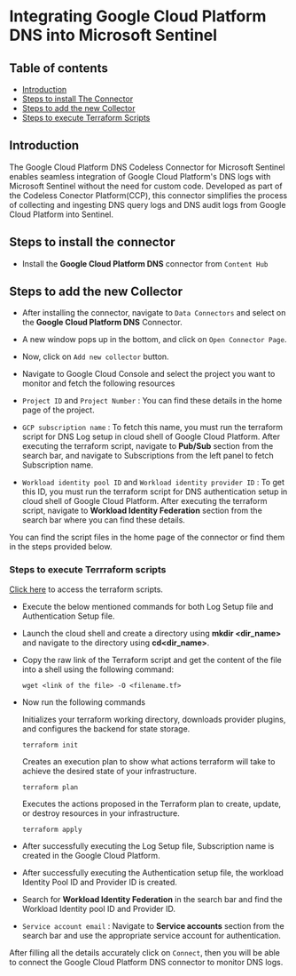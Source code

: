 # Integrating Google Cloud Platform DNS into Microsoft Sentinel
## Table of contents
- [Introduction](#intro)
- [Steps to install The Connector](#step1)
- [Steps to add the new Collector](#step2)
- [Steps to execute Terraform Scripts](#terraform)


<a name="intro">

## Introduction
The Google Cloud Platform DNS Codeless Connector for Microsoft Sentinel enables seamless integration of Google Cloud Platform's DNS logs with Microsoft Sentinel without the need for custom code. Developed as part of the Codeless Conector Platform(CCP), this connector simplifies the process of collecting and ingesting DNS query logs and DNS audit logs from Google Cloud Platform into Sentinel.

<a name="step1">
   
## Steps to install the connector
- Install the **Google Cloud Platform DNS** connector from `Content Hub`

<a name="step2">

## Steps to add the new Collector
- After installing the connector, navigate to `Data Connectors` and select on the **Google Cloud Platform DNS** Connector.

- A new window pops up in the bottom, and click on `Open Connector Page`. 

- Now, click on `Add new collector` button.
- Navigate to Google Cloud Console and select the project you want to monitor and fetch the following resources

- `Project ID` and `Project Number` : You can find these details in the home page of the project.

- `GCP subscription name` : To fetch this name, you must run the terraform script for DNS Log setup in cloud shell of Google Cloud Platform. After executing the terraform script, navigate to **Pub/Sub** section from the search bar, and navigate to Subscriptions from the left panel to fetch Subscription name.   
  
- `Workload identity pool ID` and `Workload identity provider ID` : To get this ID, you must run the terraform script for DNS authentication setup in cloud shell of Google Cloud Platform. After executing the terraform script, navigate to **Workload Identity Federation** section from the search bar where you can find these details.

You can find the script files in the home page of the connector or find them in the steps provided below.

<a name="terraform">

### Steps to execute Terrraform scripts
[Click here](https://github.com/v-pmalreddy/GCPDNS_CCP/tree/main/GCPDNSLogsSetup) to access the terraform scripts.
- Execute the below mentioned commands for both Log Setup file and Authentication Setup file.
- Launch the cloud shell and create a directory using **mkdir <dir_name>** and navigate to the directory using **cd<dir_name>**.
- Copy the raw link of the Terraform script and get the content of the file into a shell using the following command:
   ```
   wget <link of the file> -O <filename.tf>
   ```
- Now run the following commands

   Initializes your terraform working directory, downloads provider plugins, and configures the backend for state storage.
   ```
   terraform init
   ```
   Creates an execution plan to show what actions terraform will take to achieve the desired state of your infrastructure.
   ```
   terraform plan
   ```
   Executes the actions proposed in the Terraform plan to create, update, or destroy resources in your infrastructure.
   ```
   terraform apply
   ```
- After successfully executing the Log Setup file, Subscription name is created in the Google Cloud Platform.
- After successfully executing the Authentication setup file, the workload Identity Pool ID and Provider ID is created.
- Search for **Workload Identity Federation** in the search bar and find the Workload Identity pool ID and Provider ID.
- `Service account email` : Navigate to **Service accounts** section from the search bar and use the appropriate service account for authentication.

After filling all the details accurately click on `Connect`, then you will be able to connect the Google Cloud Platform DNS connector to monitor DNS logs.
